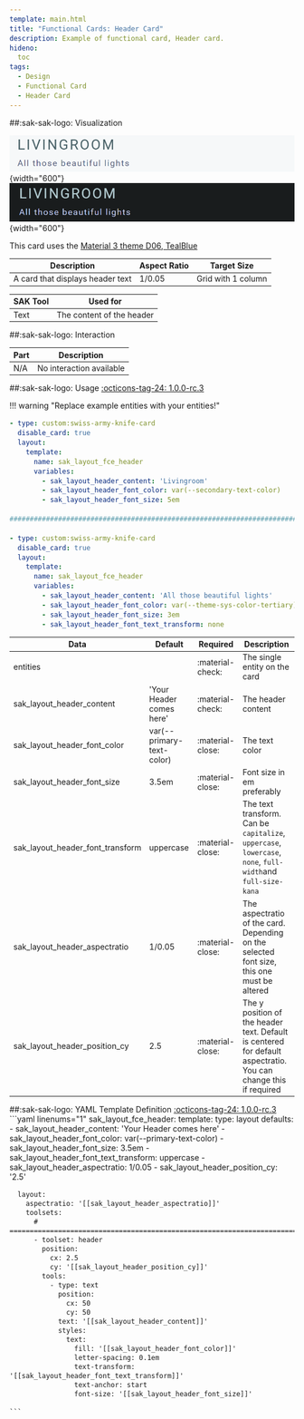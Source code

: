 ```yaml
---
template: main.html
title: "Functional Cards: Header Card"
description: Example of functional card, Header card.
hideno:
  toc
tags:
  - Design
  - Functional Card
  - Header Card
---
```

<!-- GT/GL -->
##:sak-sak-logo: Visualization

![Swiss Army Knife Functional Header D06 Light](../assets/screenshots/sak-functional-card-12-header-theme-d06-light.png){width="600"}
<br>![Swiss Army Knife Functional Header D06 Dark](../assets/screenshots/sak-functional-card-12-header-theme-d06-dark.png){width="600"}

This card uses the [Material 3 theme D06, TealBlue][ham3-d06-url]
    
| Description| Aspect Ratio| Target Size |
|-|-|-|
| A card that displays header text | 1/0.05 | Grid with 1 column |

| SAK Tool| Used for |
|-|-|
| Text | The content of the header|

##:sak-sak-logo: Interaction

| Part | Description|
|-|-|
| N/A | No interaction available |

##:sak-sak-logo: Usage
[:octicons-tag-24: 1.0.0-rc.3][github-releases]

!!! warning "Replace example entities with your entities!"

```yaml linenums="1"
- type: custom:swiss-army-knife-card
  disable_card: true
  layout:
    template:
      name: sak_layout_fce_header
      variables:
        - sak_layout_header_content: 'Livingroom'
        - sak_layout_header_font_color: var(--secondary-text-color)
        - sak_layout_header_font_size: 5em

########################################################################

- type: custom:swiss-army-knife-card
  disable_card: true
  layout:
    template:
      name: sak_layout_fce_header
      variables:
        - sak_layout_header_content: 'All those beautiful lights'
        - sak_layout_header_font_color: var(--theme-sys-color-tertiary)
        - sak_layout_header_font_size: 3em    
        - sak_layout_header_font_text_transform: none
```

| Data | Default| Required | Description |
|-|-|-|-|
| entities |  | :material-check: | The single entity on the card |
| sak_layout_header_content | 'Your Header comes here' | :material-check: | The header content |
| sak_layout_header_font_color | var(--primary-text-color) | :material-close: | The text color |
| sak_layout_header_font_size | 3.5em | :material-close: | Font size in em preferably |
| sak_layout_header_font_transform | uppercase| :material-close: | The text transform. Can be `capitalize`, `uppercase`, `lowercase`, `none`, `full-width`and `full-size-kana` |
| sak_layout_header_aspectratio | 1/0.05 | :material-close: | The aspectratio of the card. Depending on the selected font size, this one must be altered |
| sak_layout_header_position_cy | 2.5 |  :material-close: | The y position of the header text. Default is centered for default aspectratio. You can change this if required |

##:sak-sak-logo: YAML Template Definition
[:octicons-tag-24: 1.0.0-rc.3][github-releases]
    ```yaml linenums="1"
    sak_layout_fce_header:
      template:
        type: layout
        defaults: 
          - sak_layout_header_content: 'Your Header comes here'
          - sak_layout_header_font_color: var(--primary-text-color)
          - sak_layout_header_font_size: 3.5em
          - sak_layout_header_font_text_transform: uppercase
          - sak_layout_header_aspectratio: 1/0.05
          - sak_layout_header_position_cy: '2.5'

      layout:
        aspectratio: '[[sak_layout_header_aspectratio]]'
        toolsets:
          # ==============================================================================
          - toolset: header
            position:
              cx: 2.5
              cy: '[[sak_layout_header_position_cy]]'
            tools:
              - type: text
                position:
                  cx: 50
                  cy: 50
                text: '[[sak_layout_header_content]]'
                styles:
                  text:
                    fill: '[[sak_layout_header_font_color]]'
                    letter-spacing: 0.1em
                    text-transform: '[[sak_layout_header_font_text_transform]]'
                    text-anchor: start
                    font-size: '[[sak_layout_header_font_size]]'

    ```
<!-- Image references -->

<!--- Internal References... --->
[Swiss Army Knife Tutorial 02]: ../tutorials/10-step-tutorial-02-intro.md
[Swiss Army Knife Functional Card Sensor2]: functional-card-sensor2-card.md

<!--- External References... --->
[ham3-d06-url]: https://material3-themes-manual.amoebelabs.com/examples/material3-example-theme-d06-tealblue/
[github-releases]: https://github.com/amoebelabs/swiss-army-knife-card/releases/

